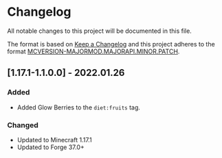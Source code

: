 # Changelog
All notable changes to this project will be documented in this file.

The format is based on [Keep a Changelog](http://keepachangelog.com/en/1.0.0/) and this project adheres to the format [MCVERSION-MAJORMOD.MAJORAPI.MINOR.PATCH](https://mcforge.readthedocs.io/en/1.15.x/conventions/versioning/).

## [1.17.1-1.1.0.0] - 2022.01.26
### Added
- Added Glow Berries to the `diet:fruits` tag.
### Changed
- Updated to Minecraft 1.17.1
- Updated to Forge 37.0+

